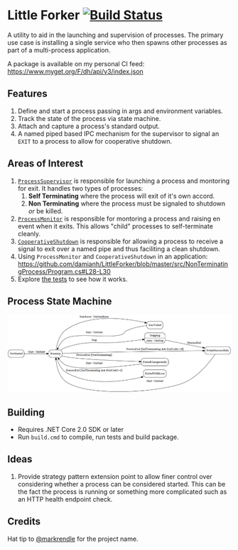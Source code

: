 # Little Forker [![Build Status](https://travis-ci.org/damianh/LittleForker.svg?branch=master)](https://travis-ci.org/damianh/LittleForker)

A utility to aid in the launching and supervision of processes. The primary use
case is installing a single service who then spawns other processes as part of a
multi-process application.

A package is available on my personal CI feed:
https://www.myget.org/F/dh/api/v3/index.json 

## Features

  1. Define and start a process passing in args and environment variables.
  2. Track the state of the process via state machine.
  3. Attach and capture a process's standard output.
  4. A named piped based IPC mechanism for the supervisor to signal an `EXIT` to a
     process to allow for cooperative shutdown.

## Areas of Interest

 1. [`ProcessSupervisor`](src/LittleForker/ProcessSupervisor.cs) is responsible
    for launching a process and montoring for exit. It handles two types of
    processes:
    1. **Self Terminating** where the process will exit of it's own accord.
    2. **Non Terminating** where the process must be signaled to shutdown _or_ be
       killed.
 2. [`ProcessMonitor`](src/LittleForker/ProcessMonitor.cs) is responsible for
    montoring a process and raising en event when it exits. This allows "child"
    processes to self-terminate cleanly.
 3. [`CooperativeShutdown`](src/LittleForker/CooperativeShutdown.cs) is
    responsible for allowing a process to receive a signal to exit over a named
    pipe and thus faciliting a clean shutdown. 
 4. Using `ProcessMonitor` and `CooperativeShutdown` in an application:
    https://github.com/damianh/LittleForker/blob/master/src/NonTerminatingProcess/Program.cs#L28-L30
 5. Explore [the tests](src/LittleForker.Tests/) to see how it works.

## Process State Machine

![statemachine](state-machine.png)

## Building

- Requires .NET Core 2.0 SDK or later
- Run `build.cmd` to compile, run tests and build package.

## Ideas

 1. Provide strategy pattern extension point to allow finer control over
    considering whether a process can be considered started. This can be the
    fact the process is running or something more complicated such as an HTTP
    health endpoint check.

## Credits

Hat tip to [@markrendle](https://twitter.com/markrendle) for the project name.
